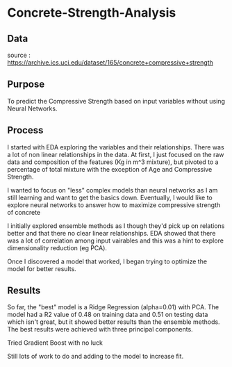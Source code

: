 # Concrete-Strength-Analysis

## Data
source : https://archive.ics.uci.edu/dataset/165/concrete+compressive+strength

## Purpose
To predict the Compressive Strength based on input variables without using Neural Networks.

## Process

I started with EDA exploring the variables and their relationships. There was a lot of non linear relationships in the data.
At first, I just focused on the raw data and composition of the features (Kg in m^3 mixture), but pivoted to a percentage of total mixture with the exception of Age and Compressive Strength.

I wanted to focus on "less" complex models than neural networks as I am still learning and want to get the basics down. Eventually, I would like to explore neural networks to answer how to maximize compressive strength of concrete

I initially explored ensemble methods as I though they'd pick up on relations better and that there no clear linear relationships. EDA showed that there was a lot of correlation among input vairables and this was a hint to explore dimensionality reduction (eg PCA).

Once I discovered a model that worked, I began trying to optimize the model for better results.



## Results

So far, the "best" model is a Ridge Regression (alpha=0.01) with PCA. The model had a R2 value of 0.48 on training data and 0.51 on testing data which isn't great, but it showed better results than the ensemble methods. The best results were achieved with three principal components. 


Tried Gradient Boost with no luck

Still lots of work to do and adding to the model to increase fit.

